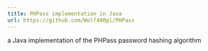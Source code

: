 ```yaml
---
title: PHPass implementation in Java
url: https://github.com/Wolf480pl/PHPass
---
```

a Java implementation of the PHPass password hashing algorithm

